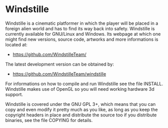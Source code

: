 Windstille
==========

Windstille is a cinematic platformer in which the player will be
placed in a foreign alien world and has to find its way back into
safety. Windstille is currently available for GNU/Linux and Windows.
Its webpage at which one might find new versions, source code,
artworks and more informations is located at:

* https://github.com/WindstilleTeam/

The latest development version can be obtained by:

* https://github.com/WindstilleTeam/windstille

For informations on how to compile and run Windstille see the file
INSTALL. Windstille makes use of OpenGL so you will need working
hardware 3d support.

Windstille is covered under the GNU GPL 3+, which means that you can copy
and even modify it pretty much as you like, as long as you keep the
copyright headers in place and distribute the source too if you
distribute binaries, see the file COPYING for details.
